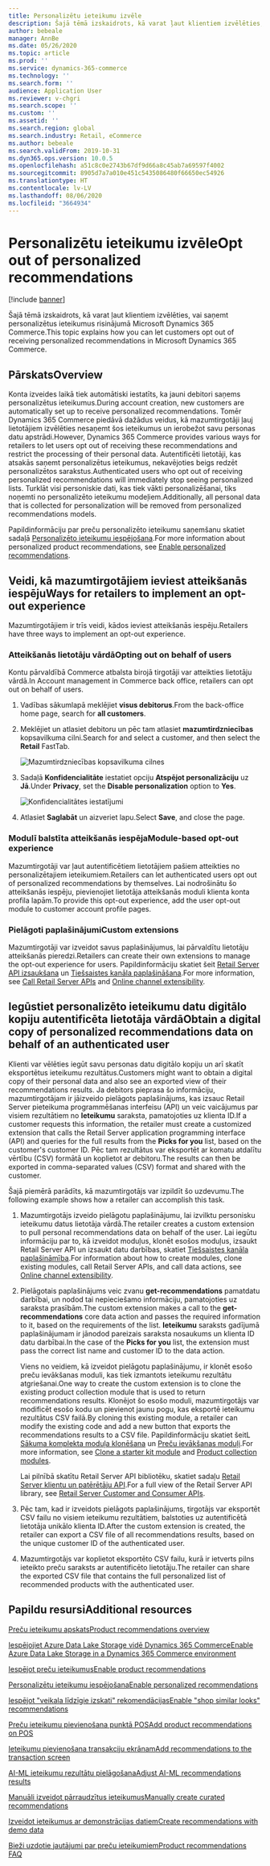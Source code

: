 ```yaml
---
title: Personalizētu ieteikumu izvēle
description: Šajā tēmā izskaidrots, kā varat ļaut klientiem izvēlēties, vai saņemt personalizētus ieteikumus risinājumā Microsoft Dynamics 365 Commerce.
author: bebeale
manager: AnnBe
ms.date: 05/26/2020
ms.topic: article
ms.prod: ''
ms.service: dynamics-365-commerce
ms.technology: ''
ms.search.form: ''
audience: Application User
ms.reviewer: v-chgri
ms.search.scope: ''
ms.custom: ''
ms.assetid: ''
ms.search.region: global
ms.search.industry: Retail, eCommerce
ms.author: bebeale
ms.search.validFrom: 2019-10-31
ms.dyn365.ops.version: 10.0.5
ms.openlocfilehash: a51c8c0e2743b67df9d66a8c45ab7a69597f4002
ms.sourcegitcommit: 8905d7a7a010e451c5435086480f66650ec54926
ms.translationtype: HT
ms.contentlocale: lv-LV
ms.lasthandoff: 08/06/2020
ms.locfileid: "3664934"
---
```

# <a name="opt-out-of-personalized-recommendations"></a><span data-ttu-id="a6f56-103">Personalizētu ieteikumu izvēle</span><span class="sxs-lookup"><span data-stu-id="a6f56-103">Opt out of personalized recommendations</span></span>

[!include [banner](includes/banner.md)]

<span data-ttu-id="a6f56-104">Šajā tēmā izskaidrots, kā varat ļaut klientiem izvēlēties, vai saņemt personalizētus ieteikumus risinājumā Microsoft Dynamics 365 Commerce.</span><span class="sxs-lookup"><span data-stu-id="a6f56-104">This topic explains how you can let customers opt out of receiving personalized recommendations in Microsoft Dynamics 365 Commerce.</span></span>

## <a name="overview"></a><span data-ttu-id="a6f56-105">Pārskats</span><span class="sxs-lookup"><span data-stu-id="a6f56-105">Overview</span></span>

<span data-ttu-id="a6f56-106">Konta izveides laikā tiek automātiski iestatīts, ka jauni debitori saņems personalizētus ieteikumus.</span><span class="sxs-lookup"><span data-stu-id="a6f56-106">During account creation, new customers are automatically set up to receive personalized recommendations.</span></span> <span data-ttu-id="a6f56-107">Tomēr Dynamics 365 Commerce piedāvā dažādus veidus, kā mazumtirgotāji ļauj lietotājiem izvēlēties nesaņemt šos ieteikumus un ierobežot savu personas datu apstrādi.</span><span class="sxs-lookup"><span data-stu-id="a6f56-107">However, Dynamics 365 Commerce provides various ways for retailers to let users opt out of receiving these recommendations and restrict the processing of their personal data.</span></span> <span data-ttu-id="a6f56-108">Autentificēti lietotāji, kas atsakās saņemt personalizētus ieteikumus, nekavējoties beigs redzēt personalizētos sarakstus.</span><span class="sxs-lookup"><span data-stu-id="a6f56-108">Authenticated users who opt out of receiving personalized recommendations will immediately stop seeing personalized lists.</span></span> <span data-ttu-id="a6f56-109">Turklāt visi personiskie dati, kas tiek vākti personalizēšanai, tiks noņemti no personalizēto ieteikumu modeļiem.</span><span class="sxs-lookup"><span data-stu-id="a6f56-109">Additionally, all personal data that is collected for personalization will be removed from personalized recommendations models.</span></span>

<span data-ttu-id="a6f56-110">Papildinformāciju par preču personalizēto ieteikumu saņemšanu skatiet sadaļā [Personalizēto ieteikumu iespējošana](personalized-recommendations.md).</span><span class="sxs-lookup"><span data-stu-id="a6f56-110">For more information about personalized product recommendations, see [Enable personalized recommendations](personalized-recommendations.md).</span></span>

## <a name="ways-for-retailers-to-implement-an-opt-out-experience"></a><span data-ttu-id="a6f56-111">Veidi, kā mazumtirgotājiem ieviest atteikšanās iespēju</span><span class="sxs-lookup"><span data-stu-id="a6f56-111">Ways for retailers to implement an opt-out experience</span></span>

<span data-ttu-id="a6f56-112">Mazumtirgotājiem ir trīs veidi, kādos ieviest atteikšanās iespēju.</span><span class="sxs-lookup"><span data-stu-id="a6f56-112">Retailers have three ways to implement an opt-out experience.</span></span>

### <a name="opting-out-on-behalf-of-users"></a><span data-ttu-id="a6f56-113">Atteikšanās lietotāju vārdā</span><span class="sxs-lookup"><span data-stu-id="a6f56-113">Opting out on behalf of users</span></span>

<span data-ttu-id="a6f56-114">Kontu pārvaldībā Commerce atbalsta birojā tirgotāji var atteikties lietotāju vārdā.</span><span class="sxs-lookup"><span data-stu-id="a6f56-114">In Account management in Commerce back office, retailers can opt out on behalf of users.</span></span>

1. <span data-ttu-id="a6f56-115">Vadības sākumlapā meklējiet **visus debitorus**.</span><span class="sxs-lookup"><span data-stu-id="a6f56-115">From the back-office home page, search for **all customers**.</span></span>
1. <span data-ttu-id="a6f56-116">Meklējiet un atlasiet debitoru un pēc tam atlasiet **mazumtirdzniecības** kopsavilkuma cilni.</span><span class="sxs-lookup"><span data-stu-id="a6f56-116">Search for and select a customer, and then select the **Retail** FastTab.</span></span>

    ![Mazumtirdzniecības kopsavilkuma cilnes](./media/Disablepersonalizationpart1.png)

1. <span data-ttu-id="a6f56-118">Sadaļā **Konfidencialitāte** iestatiet opciju **Atspējot personalizāciju** uz **Jā**.</span><span class="sxs-lookup"><span data-stu-id="a6f56-118">Under **Privacy**, set the **Disable personalization** option to **Yes**.</span></span>

    ![Konfidencialitātes iestatījumi](./media/Disablepersonalizationpart2.png)

1. <span data-ttu-id="a6f56-120">Atlasiet **Saglabāt** un aizveriet lapu.</span><span class="sxs-lookup"><span data-stu-id="a6f56-120">Select **Save**, and close the page.</span></span>

### <a name="module-based-opt-out-experience"></a><span data-ttu-id="a6f56-121">Modulī balstīta atteikšanās iespēja</span><span class="sxs-lookup"><span data-stu-id="a6f56-121">Module-based opt-out experience</span></span>

<span data-ttu-id="a6f56-122">Mazumtirgotāji var ļaut autentificētiem lietotājiem pašiem atteikties no personalizētajiem ieteikumiem.</span><span class="sxs-lookup"><span data-stu-id="a6f56-122">Retailers can let authenticated users opt out of personalized recommendations by themselves.</span></span> <span data-ttu-id="a6f56-123">Lai nodrošinātu šo atteikšanās iespēju, pievienojiet lietotāja atteikšanās moduli klienta konta profila lapām.</span><span class="sxs-lookup"><span data-stu-id="a6f56-123">To provide this opt-out experience, add the user opt-out module to customer account profile pages.</span></span>

### <a name="custom-extensions"></a><span data-ttu-id="a6f56-124">Pielāgoti paplašinājumi</span><span class="sxs-lookup"><span data-stu-id="a6f56-124">Custom extensions</span></span>

<span data-ttu-id="a6f56-125">Mazumtirgotāji var izveidot savus paplašinājumus, lai pārvaldītu lietotāju atteikšanās pieredzi.</span><span class="sxs-lookup"><span data-stu-id="a6f56-125">Retailers can create their own extensions to manage the opt-out experience for users.</span></span> <span data-ttu-id="a6f56-126">Papildinformāciju skatiet šeit [Retail Server API izsaukšana](e-commerce-extensibility/call-retail-server-apis.md) un [Tiešsaistes kanāla paplašināšana](e-commerce-extensibility/overview.md).</span><span class="sxs-lookup"><span data-stu-id="a6f56-126">For more information, see [Call Retail Server APIs](e-commerce-extensibility/call-retail-server-apis.md) and [Online channel extensibility](e-commerce-extensibility/overview.md).</span></span>

## <a name="obtain-a-digital-copy-of-personalized-recommendations-data-on-behalf-of-an-authenticated-user"></a><span data-ttu-id="a6f56-127">Iegūstiet personalizēto ieteikumu datu digitālo kopiju autentificēta lietotāja vārdā</span><span class="sxs-lookup"><span data-stu-id="a6f56-127">Obtain a digital copy of personalized recommendations data on behalf of an authenticated user</span></span>

<span data-ttu-id="a6f56-128">Klienti var vēlēties iegūt savu personas datu digitālo kopiju un arī skatīt eksportētus ieteikumu rezultātus.</span><span class="sxs-lookup"><span data-stu-id="a6f56-128">Customers might want to obtain a digital copy of their personal data and also see an exported view of their recommendations results.</span></span> <span data-ttu-id="a6f56-129">Ja debitors pieprasa šo informāciju, mazumtirgotājam ir jāizveido pielāgots paplašinājums, kas izsauc Retail Server pieteikuma programmēšanas interfeisu (API) un veic vaicājumus par visiem rezultātiem no **Ieteikumu** saraksta, pamatojoties uz klienta ID.</span><span class="sxs-lookup"><span data-stu-id="a6f56-129">If a customer requests this information, the retailer must create a customized extension that calls the Retail Server application programming interface (API) and queries for the full results from the **Picks for you** list, based on the customer's customer ID.</span></span> <span data-ttu-id="a6f56-130">Pēc tam rezultātus var eksportēt ar komatu atdalītu vērtību (CSV) formātā un koplietot ar debitoru.</span><span class="sxs-lookup"><span data-stu-id="a6f56-130">The results can then be exported in comma-separated values (CSV) format and shared with the customer.</span></span>

<span data-ttu-id="a6f56-131">Šajā piemērā parādīts, kā mazumtirgotājs var izpildīt šo uzdevumu.</span><span class="sxs-lookup"><span data-stu-id="a6f56-131">The following example shows how a retailer can accomplish this task.</span></span>

1. <span data-ttu-id="a6f56-132">Mazumtirgotājs izveido pielāgotu paplašinājumu, lai izvilktu personisku ieteikumu datus lietotāja vārdā.</span><span class="sxs-lookup"><span data-stu-id="a6f56-132">The retailer creates a custom extension to pull personal recommendations data on behalf of the user.</span></span> <span data-ttu-id="a6f56-133">Lai iegūtu informāciju par to, kā izveidot moduļus, klonēt esošos moduļus, izsaukt Retail Server API un izsaukt datu darbības, skatiet [Tiešsaistes kanāla paplašināmība](e-commerce-extensibility/overview.md).</span><span class="sxs-lookup"><span data-stu-id="a6f56-133">For information about how to create modules, clone existing modules, call Retail Server APIs, and call data actions, see [Online channel extensibility](e-commerce-extensibility/overview.md).</span></span>
2. <span data-ttu-id="a6f56-134">Pielāgotais paplašinājums veic zvanu **get-recommendations** pamatdatu darbībai, un nodod tai nepieciešamo informāciju, pamatojoties uz saraksta prasībām.</span><span class="sxs-lookup"><span data-stu-id="a6f56-134">The custom extension makes a call to the **get-recommendations** core data action and passes the required information to it, based on the requirements of the list.</span></span> <span data-ttu-id="a6f56-135">**Ieteikumu** saraksts gadījumā paplašinājumam ir jānodod pareizais saraksta nosaukums un klienta ID datu darbībai.</span><span class="sxs-lookup"><span data-stu-id="a6f56-135">In the case of the **Picks for you** list, the extension must pass the correct list name and customer ID to the data action.</span></span>

    <span data-ttu-id="a6f56-136">Viens no veidiem, kā izveidot pielāgotu paplašinājumu, ir klonēt esošo preču ievākšanas moduli, kas tiek izmantots ieteikumu rezultātu atgriešanai.</span><span class="sxs-lookup"><span data-stu-id="a6f56-136">One way to create the custom extension is to clone the existing product collection module that is used to return recommendations results.</span></span> <span data-ttu-id="a6f56-137">Klonējot šo esošo moduli, mazumtirgotājs var modificēt esošo kodu un pievienot jaunu pogu, kas eksportē ieteikumu rezultātus CSV failā.</span><span class="sxs-lookup"><span data-stu-id="a6f56-137">By cloning this existing module, a retailer can modify the existing code and add a new button that exports the recommendations results to a CSV file.</span></span> <span data-ttu-id="a6f56-138">Papildinformāciju skatiet šeitL [Sākuma komplekta moduļa klonēšana](e-commerce-extensibility/clone-starter-module.md) un [Preču ievākšanas moduļi](product-collection-module-overview.md).</span><span class="sxs-lookup"><span data-stu-id="a6f56-138">For more information, see [Clone a starter kit module](e-commerce-extensibility/clone-starter-module.md) and [Product collection modules](product-collection-module-overview.md).</span></span>

    <span data-ttu-id="a6f56-139">Lai pilnībā skatītu Retail Server API bibliotēku, skatiet sadaļu [Retail Server klientu un patērētāju API](dev-itpro/retail-server-customer-consumer-api.md).</span><span class="sxs-lookup"><span data-stu-id="a6f56-139">For a full view of the Retail Server API library, see [Retail Server Customer and Consumer APIs](dev-itpro/retail-server-customer-consumer-api.md).</span></span>

3. <span data-ttu-id="a6f56-140">Pēc tam, kad ir izveidots pielāgots paplašinājums, tirgotājs var eksportēt CSV failu no visiem ieteikumu rezultātiem, balstoties uz autentificētā lietotāja unikālo klienta ID.</span><span class="sxs-lookup"><span data-stu-id="a6f56-140">After the custom extension is created, the retailer can export a CSV file of all recommendations results, based on the unique customer ID of the authenticated user.</span></span>
4. <span data-ttu-id="a6f56-141">Mazumtirgotājs var koplietot eksportēto CSV failu, kurā ir ietverts pilns ieteikto preču saraksts ar autentificēto lietotāju.</span><span class="sxs-lookup"><span data-stu-id="a6f56-141">The retailer can share the exported CSV file that contains the full personalized list of recommended products with the authenticated user.</span></span>

## <a name="additional-resources"></a><span data-ttu-id="a6f56-142">Papildu resursi</span><span class="sxs-lookup"><span data-stu-id="a6f56-142">Additional resources</span></span>

[<span data-ttu-id="a6f56-143">Preču ieteikumu apskats</span><span class="sxs-lookup"><span data-stu-id="a6f56-143">Product recommendations overview</span></span>](product-recommendations.md)

[<span data-ttu-id="a6f56-144">Iespējojiet Azure Data Lake Storage vidē Dynamics 365 Commerce</span><span class="sxs-lookup"><span data-stu-id="a6f56-144">Enable Azure Data Lake Storage in a Dynamics 365 Commerce environment</span></span>](enable-adls-environment.md)

[<span data-ttu-id="a6f56-145">Iespējot preču ieteikumus</span><span class="sxs-lookup"><span data-stu-id="a6f56-145">Enable product recommendations</span></span>](enable-product-recommendations.md)

[<span data-ttu-id="a6f56-146">Personalizētu ieteikumu iespējošana</span><span class="sxs-lookup"><span data-stu-id="a6f56-146">Enable personalized recommendations</span></span>](personalized-recommendations.md)

[<span data-ttu-id="a6f56-147">Iespējot "veikala līdzīgie izskati" rekomendācijas</span><span class="sxs-lookup"><span data-stu-id="a6f56-147">Enable "shop similar looks" recommendations</span></span>](shop-similar-looks.md)

[<span data-ttu-id="a6f56-148">Preču ieteikumu pievienošana punktā POS</span><span class="sxs-lookup"><span data-stu-id="a6f56-148">Add product recommendations on POS</span></span>](product.md)

[<span data-ttu-id="a6f56-149">Ieteikumu pievienošana transakciju ekrānam</span><span class="sxs-lookup"><span data-stu-id="a6f56-149">Add recommendations to the transaction screen</span></span>](add-recommendations-control-pos-screen.md)

[<span data-ttu-id="a6f56-150">AI-ML ieteikumu rezultātu pielāgošana</span><span class="sxs-lookup"><span data-stu-id="a6f56-150">Adjust AI-ML recommendations results</span></span>](modify-product-recommendation-results.md)

[<span data-ttu-id="a6f56-151">Manuāli izveidot pārraudzītus ieteikumus</span><span class="sxs-lookup"><span data-stu-id="a6f56-151">Manually create curated recommendations</span></span>](create-editorial-recommendation-lists.md)

[<span data-ttu-id="a6f56-152">Izveidot ieteikumus ar demonstrācijas datiem</span><span class="sxs-lookup"><span data-stu-id="a6f56-152">Create recommendations with demo data</span></span>](product-recommendations-demo-data.md)

[<span data-ttu-id="a6f56-153">Bieži uzdotie jautājumi par preču ieteikumiem</span><span class="sxs-lookup"><span data-stu-id="a6f56-153">Product recommendations FAQ</span></span>](faq-recommendations.md)
